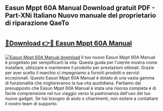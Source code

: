 ## Easun Mppt 60A Manual Download gratuit PDF - Part-XNi Italiano Nuovo manuale del proprietario di riparazione QaeTo

# <h2><a href="http://dfden4.blite.top/?on=Easun+Mppt+60A+Manual">🔗Download 👉🔴 Easun Mppt 60A Manual</a></h2>

[![Easun Mppt 60A Manual download](https://i.imgur.com/lujVjoI.png)](http://dfden4.blite.top/?on=Easun+Mppt+60A+Manual)
Il tuo nuovo Easun Mppt 60A Manual è progettato per semplificarti la vita. Questa guida per l'utente mostra come installare, utilizzare e mantenere il prodotto per prestazioni ottimali. Grazie per aver scelto il marchio ci impegniamo a fornirti prodotti e servizi eccezionali. Questo Easun Mppt 60A Manual è dotato di una vasta gamma di funzionalità che miglioreranno la tua vita quotidiana. Partiamo dal presupposto che Easun Mppt 60A Manual è stata una risorsa completa e di facile comprensione nel tuo viaggio verso la padronanza dell'uso del tuo nuovo gadget. Se hai bisogno di aiuto o chiarimenti, non esitare a contattare il nostro team di supporto.
